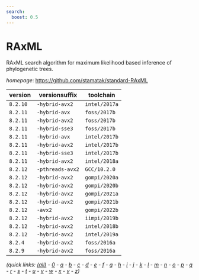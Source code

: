 ```yaml
---
search:
  boost: 0.5
---
```

# RAxML

RAxML search algorithm for maximum likelihood based inference of phylogenetic trees.

*homepage*: <https://github.com/stamatak/standard-RAxML>

version | versionsuffix | toolchain
--------|---------------|----------
``8.2.10`` | ``-hybrid-avx2`` | ``intel/2017a``
``8.2.11`` | ``-hybrid-avx`` | ``foss/2017b``
``8.2.11`` | ``-hybrid-avx2`` | ``foss/2017b``
``8.2.11`` | ``-hybrid-sse3`` | ``foss/2017b``
``8.2.11`` | ``-hybrid-avx`` | ``intel/2017b``
``8.2.11`` | ``-hybrid-avx2`` | ``intel/2017b``
``8.2.11`` | ``-hybrid-sse3`` | ``intel/2017b``
``8.2.11`` | ``-hybrid-avx2`` | ``intel/2018a``
``8.2.12`` | ``-pthreads-avx2`` | ``GCC/10.2.0``
``8.2.12`` | ``-hybrid-avx2`` | ``gompi/2020a``
``8.2.12`` | ``-hybrid-avx2`` | ``gompi/2020b``
``8.2.12`` | ``-hybrid-avx2`` | ``gompi/2021a``
``8.2.12`` | ``-hybrid-avx2`` | ``gompi/2021b``
``8.2.12`` | ``-avx2`` | ``gompi/2022b``
``8.2.12`` | ``-hybrid-avx2`` | ``iimpi/2019b``
``8.2.12`` | ``-hybrid-avx2`` | ``intel/2018b``
``8.2.12`` | ``-hybrid-avx2`` | ``intel/2019a``
``8.2.4`` | ``-hybrid-avx2`` | ``foss/2016a``
``8.2.9`` | ``-hybrid-avx2`` | ``foss/2016a``


*(quick links: [(all)](../index.md) - [0](../0/index.md) - [a](../a/index.md) - [b](../b/index.md) - [c](../c/index.md) - [d](../d/index.md) - [e](../e/index.md) - [f](../f/index.md) - [g](../g/index.md) - [h](../h/index.md) - [i](../i/index.md) - [j](../j/index.md) - [k](../k/index.md) - [l](../l/index.md) - [m](../m/index.md) - [n](../n/index.md) - [o](../o/index.md) - [p](../p/index.md) - [q](../q/index.md) - [r](../r/index.md) - [s](../s/index.md) - [t](../t/index.md) - [u](../u/index.md) - [v](../v/index.md) - [w](../w/index.md) - [x](../x/index.md) - [y](../y/index.md) - [z](../z/index.md))*

